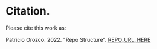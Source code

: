 # Citation.

Please cite this work as:

Patricio Orozco. 2022. "Repo Structure". [REPO_URL_HERE](https://github.com/patrickscln/Repo_structure)
